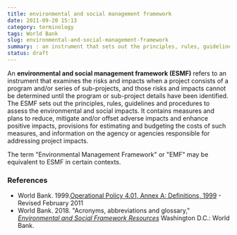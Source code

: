 ```yaml
---
title: environmental and social management framework
date: 2011-09-20 15:13
category: terminology
tags: World Bank
slug: environmental-and-social-management-framework
summary: : an instrument that sets out the principles, rules, guidelines and procedures to assess the environmental and social impacts.
status: draft
---
```


An **environmental and social management framework (ESMF)** refers to an instrument that examines the
risks and impacts when a project consists of a program and/or series of sub-projects, and those risks and
impacts cannot be determined until the program or sub-project details have been identified. The ESMF sets out the principles, rules, guidelines and procedures to assess the environmental and social impacts. It contains measures and plans to reduce, mitigate and/or offset adverse impacts and enhance positive impacts, provisions for estimating and budgeting the costs of such measures, and information on the agency or agencies responsible for addressing project impacts.

The term "Environmental Management Framework" or "EMF" may be equivalent to ESMF in certain contexts.


### References

* World Bank. 1999.[Operational Policy 4.01, Annex A: Definitions, 1999](http://go.worldbank.org/BT7VI5UD50) - Revised February 2011
* World Bank. 2018. "Acronyms, abbreviations and glossary," _[Environmental and Social Framework Resources](https://www.worldbank.org/en/projects-operations/environmental-and-social-framework/brief/environmental-and-social-framework-resources)_ Washington D.C.: World Bank.
